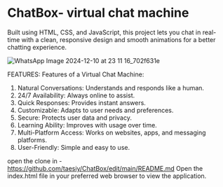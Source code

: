 # ChatBox- virtual chat machine
Built using HTML, CSS, and JavaScript, this project lets you chat in real-time with a clean, responsive design and smooth animations for a better chatting experience.


![WhatsApp Image 2024-12-10 at 23 11 16_702f631e](https://github.com/user-attachments/assets/4aab0e12-0baa-4d98-b039-0403335debdb)


FEATURES:
Features of a Virtual Chat Machine:  

1. Natural Conversations: Understands and responds like a human.   
2. 24/7 Availability: Always online to assist.  
3. Quick Responses: Provides instant answers.  
4. Customizable: Adapts to user needs and preferences.  
5. Secure: Protects user data and privacy.  
6. Learning Ability: Improves with usage over time.  
7. Multi-Platform Access: Works on websites, apps, and messaging platforms.  
8. User-Friendly: Simple and easy to use.

open the clone in - https://github.com/taesiy/ChatBox/edit/main/README.md
Open the index.html file in your preferred web browser to view the application.

